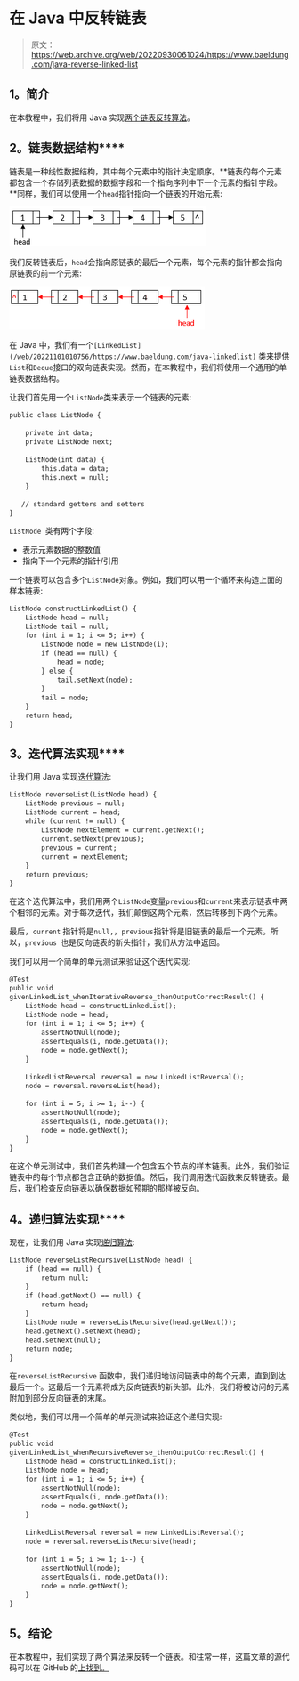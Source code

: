 # 在 Java 中反转链表

> 原文：<https://web.archive.org/web/20220930061024/https://www.baeldung.com/java-reverse-linked-list>

## 1。简介

在本教程中，我们将用 Java 实现[两个链表反转算法](/web/20221101010756/https://www.baeldung.com/cs/reverse-linked-list)。

## 2。链表数据结构****

链表是一种线性数据结构，其中每个元素中的指针决定顺序。**链表的每个元素都包含一个存储列表数据的数据字段和一个指向序列中下一个元素的指针字段。**同样，我们可以使用一个`head`指针指向一个链表的开始元素:

[![](img/802dd63544704c28713296f9a2a42f28.png)](/web/20221101010756/https://www.baeldung.com/wp-content/uploads/2020/09/linkedlist.png)

我们反转链表后，`head`会指向原链表的最后一个元素，每个元素的指针都会指向原链表的前一个元素:

[![](img/c816a8285354f42a13a3814f85f26cf1.png)](/web/20221101010756/https://www.baeldung.com/wp-content/uploads/2020/09/reversedlinkedlist1.png)

在 Java 中，我们有一个`[LinkedList](/web/20221101010756/https://www.baeldung.com/java-linkedlist)` 类来提供`List`和`Deque`接口的双向链表实现。然而，在本教程中，我们将使用一个通用的单链表数据结构。

让我们首先用一个`ListNode`类来表示一个链表的元素:

```
public class ListNode {

    private int data;
    private ListNode next;

    ListNode(int data) {
        this.data = data;
        this.next = null;
    }

   // standard getters and setters
}
```

`ListNode `类有两个字段:

*   表示元素数据的整数值
*   指向下一个元素的指针/引用

一个链表可以包含多个`ListNode`对象。例如，我们可以用一个循环来构造上面的样本链表:

```
ListNode constructLinkedList() {
    ListNode head = null;
    ListNode tail = null;
    for (int i = 1; i <= 5; i++) {
        ListNode node = new ListNode(i);
        if (head == null) {
            head = node;
        } else {
            tail.setNext(node);
        }
        tail = node;
    }
    return head;
}
```

## 3。迭代算法实现****

让我们用 Java 实现[迭代算法](/web/20221101010756/https://www.baeldung.com/cs/reverse-linked-list#iterative):

```
ListNode reverseList(ListNode head) {
    ListNode previous = null;
    ListNode current = head;
    while (current != null) {
        ListNode nextElement = current.getNext();
        current.setNext(previous);
        previous = current;
        current = nextElement;
    }
    return previous;
}
```

在这个迭代算法中，我们用两个`ListNode`变量`previous`和`current`来表示链表中两个相邻的元素。对于每次迭代，我们颠倒这两个元素，然后转移到下两个元素。

最后，`current` 指针将是`null,`，`previous`指针将是旧链表的最后一个元素。所以，`previous `也是反向链表的新头指针，我们从方法中返回。

我们可以用一个简单的单元测试来验证这个迭代实现:

```
@Test
public void givenLinkedList_whenIterativeReverse_thenOutputCorrectResult() {
    ListNode head = constructLinkedList();
    ListNode node = head;
    for (int i = 1; i <= 5; i++) {
        assertNotNull(node);
        assertEquals(i, node.getData());
        node = node.getNext();
    }

    LinkedListReversal reversal = new LinkedListReversal();
    node = reversal.reverseList(head);

    for (int i = 5; i >= 1; i--) {
        assertNotNull(node);
        assertEquals(i, node.getData());
        node = node.getNext();
    }
}
```

在这个单元测试中，我们首先构建一个包含五个节点的样本链表。此外，我们验证链表中的每个节点都包含正确的数据值。然后，我们调用迭代函数来反转链表。最后，我们检查反向链表以确保数据如预期的那样被反向。

## 4。递归算法实现****

现在，让我们用 Java 实现[递归算法](/web/20221101010756/https://www.baeldung.com/cs/reverse-linked-list#recursive):

```
ListNode reverseListRecursive(ListNode head) {
    if (head == null) {
        return null;
    }
    if (head.getNext() == null) {
        return head;
    }
    ListNode node = reverseListRecursive(head.getNext());
    head.getNext().setNext(head);
    head.setNext(null);
    return node;
}
```

在`reverseListRecursive` 函数中，我们递归地访问链表中的每个元素，直到到达最后一个。这最后一个元素将成为反向链表的新头部。此外，我们将被访问的元素附加到部分反向链表的末尾。

类似地，我们可以用一个简单的单元测试来验证这个递归实现:

```
@Test
public void givenLinkedList_whenRecursiveReverse_thenOutputCorrectResult() {
    ListNode head = constructLinkedList();
    ListNode node = head;
    for (int i = 1; i <= 5; i++) {
        assertNotNull(node);
        assertEquals(i, node.getData());
        node = node.getNext();
    }

    LinkedListReversal reversal = new LinkedListReversal();
    node = reversal.reverseListRecursive(head);

    for (int i = 5; i >= 1; i--) {
        assertNotNull(node);
        assertEquals(i, node.getData());
        node = node.getNext();
    }
}
```

## 5。结论

在本教程中，我们实现了两个算法来反转一个链表。和往常一样，这篇文章的源代码可以在 GitHub 的[上找到。](https://web.archive.org/web/20221101010756/https://github.com/eugenp/tutorials/tree/master/algorithms-modules/algorithms-miscellaneous-6)